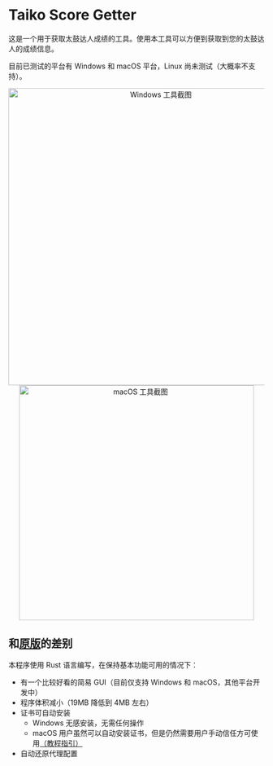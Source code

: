 # Taiko Score Getter

这是一个用于获取太鼓达人成绩的工具。使用本工具可以方便到获取到您的太鼓达人的成绩信息。

目前已测试的平台有 Windows 和 macOS 平台，Linux 尚未测试（大概率不支持）。

<div align=center>

<img width=584 alt="Windows 工具截图" src="https://github.com/user-attachments/assets/e7a40e5d-9a43-4fa5-962a-091de074816b" />

<img width=462 alt="macOS 工具截图" src="https://github.com/user-attachments/assets/91868e88-ff21-4948-8998-5679e1830948" />

</div>

## 和[原版](https://github.com/donnote/taiko_score_getter_cn)的差别

本程序使用 Rust 语言编写，在保持基本功能可用的情况下：

- 有一个比较好看的简易 GUI（目前仅支持 Windows 和 macOS，其他平台开发中）
- 程序体积减小（19MB 降低到 4MB 左右）
- 证书可自动安装
    - Windows 无感安装，无需任何操作
    - macOS 用户虽然可以自动安装证书，但是仍然需要用户手动信任方可使用[（教程指引）](./MACOS.md)
- 自动还原代理配置
